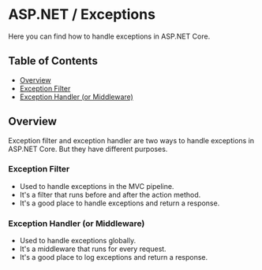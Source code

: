 # ASP.NET / Exceptions

Here you can find how to handle exceptions in ASP.NET Core.

## Table of Contents

- [Overview](#overview)
- [Exception Filter](./ExceptionFilter/README.md)
- [Exception Handler (or Middleware)](./ExceptionHandler/README.md)

## Overview

Exception filter and exception handler are two ways to handle exceptions in ASP.NET Core.
But they have different purposes.

### Exception Filter

- Used to handle exceptions in the MVC pipeline.
- It's a filter that runs before and after the action method.
- It's a good place to handle exceptions and return a response.

### Exception Handler (or Middleware)

- Used to handle exceptions globally.
- It's a middleware that runs for every request.
- It's a good place to log exceptions and return a response.